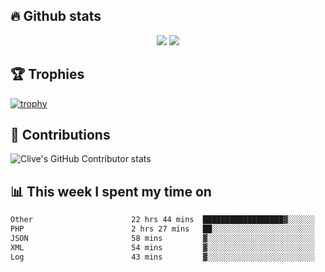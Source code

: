 ## &#128293; Github stats

<!-- GitHub Readme Streak Stats - https://github.com/DenverCoder1/github-readme-streak-stats -->
<p align="center">

<picture>
  <source 
    srcset="https://github-readme-stats.vercel.app/api?username=clivewalkden&count_private=true&show_icons=true&theme=darcula"
    media="(prefers-color-scheme: dark)"
  />
  <source
    srcset="https://github-readme-stats.vercel.app/api?username=clivewalkden&count_private=true&show_icons=true&theme=calm"
    media="(prefers-color-scheme: light), (prefers-color-scheme: no-preference)"
  />
  <img src="https://github-readme-stats.vercel.app/api?username=clivewalkden&count_private=true&show_icons=true&theme=darcula" />
</picture>

<a href="https://git.io/streak-stats" target="_blank">
  <img src="http://github-readme-streak-stats.herokuapp.com?user=clivewalkden&theme=darcula&date_format=j%20M%5B%20Y%5D" />
</a>

</p>

## &#127942; Trophies
[![trophy](https://github-profile-trophy.vercel.app/?username=clivewalkden&theme=onedark)](https://github.com/clivewalkden/github-profile-trophy)

## &#129309; Contributions
![Clive's GitHub Contributor stats](https://github-contributor-stats.vercel.app/api?username=clivewalkden)

## &#128202; This week I spent my time on
<!--START_SECTION:waka-->

```txt
Other                      22 hrs 44 mins  ██████████████████▓░░░░░░   74.75 %
PHP                        2 hrs 27 mins   ██░░░░░░░░░░░░░░░░░░░░░░░   08.10 %
JSON                       58 mins         ▓░░░░░░░░░░░░░░░░░░░░░░░░   03.22 %
XML                        54 mins         ▓░░░░░░░░░░░░░░░░░░░░░░░░   03.00 %
Log                        43 mins         ▓░░░░░░░░░░░░░░░░░░░░░░░░   02.37 %
```

<!--END_SECTION:waka-->
